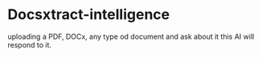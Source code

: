 # Docsxtract-intelligence
uploading a PDF, DOCx, any type od document and ask about it this AI will respond to it.
